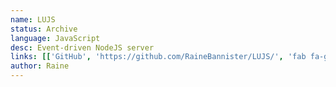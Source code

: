 ```yaml
---
name: LUJS
status: Archive
language: JavaScript
desc: Event-driven NodeJS server
links: [['GitHub', 'https://github.com/RaineBannister/LUJS/', 'fab fa-github']]
author: Raine
---
```

